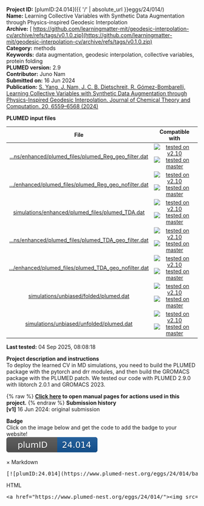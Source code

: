 **Project ID:** [plumID:24.014]({{ '/' | absolute_url }}eggs/24/014/)  
**Name:**  Learning Collective Variables with Synthetic Data Augmentation through Physics-inspired Geodesic Interpolation  
**Archive:** [ https://github.com/learningmatter-mit/geodesic-interpolation-cv/archive/refs/tags/v0.1.0.zip](https://github.com/learningmatter-mit/geodesic-interpolation-cv/archive/refs/tags/v0.1.0.zip)  
**Category:**  methods  
**Keywords:**  data augmentation, geodesic interpolation, collective variables, protein folding  
**PLUMED version:**  2.9  
**Contributor:**  Juno Nam  
**Submitted on:** 16 Jun 2024  
**Publication:** [S. Yang, J. Nam, J. C. B. Dietschreit, R. Gómez-Bombarelli, Learning Collective Variables with Synthetic Data Augmentation through Physics-Inspired Geodesic Interpolation. Journal of Chemical Theory and Computation. 20, 6559–6568 (2024)](http://dx.doi.org/10.1021/acs.jctc.4c00435)  
  
**PLUMED input files**  
  
| File     | Compatible with |  
|:--------:|:--------:|  
| [...ns/enhanced/plumed_files/plumed_Reg_geo_filter.dat](./data/simulations/enhanced/plumed_files/plumed_Reg_geo_filter.dat.md) |  [![tested on v2.10](https://img.shields.io/badge/v2.10-passing-green.svg)](data/simulations/enhanced/plumed_files/plumed_Reg_geo_filter.dat.plumed.stderr) [![tested on master](https://img.shields.io/badge/master-passing-green.svg)](data/simulations/enhanced/plumed_files/plumed_Reg_geo_filter.dat.plumed_master.stderr) |  
| [.../enhanced/plumed_files/plumed_Reg_geo_nofilter.dat](./data/simulations/enhanced/plumed_files/plumed_Reg_geo_nofilter.dat.md) |  [![tested on v2.10](https://img.shields.io/badge/v2.10-passing-green.svg)](data/simulations/enhanced/plumed_files/plumed_Reg_geo_nofilter.dat.plumed.stderr) [![tested on master](https://img.shields.io/badge/master-passing-green.svg)](data/simulations/enhanced/plumed_files/plumed_Reg_geo_nofilter.dat.plumed_master.stderr) |  
| [simulations/enhanced/plumed_files/plumed_TDA.dat](./data/simulations/enhanced/plumed_files/plumed_TDA.dat.md) |  [![tested on v2.10](https://img.shields.io/badge/v2.10-passing-green.svg)](data/simulations/enhanced/plumed_files/plumed_TDA.dat.plumed.stderr) [![tested on master](https://img.shields.io/badge/master-passing-green.svg)](data/simulations/enhanced/plumed_files/plumed_TDA.dat.plumed_master.stderr) |  
| [...ns/enhanced/plumed_files/plumed_TDA_geo_filter.dat](./data/simulations/enhanced/plumed_files/plumed_TDA_geo_filter.dat.md) |  [![tested on v2.10](https://img.shields.io/badge/v2.10-passing-green.svg)](data/simulations/enhanced/plumed_files/plumed_TDA_geo_filter.dat.plumed.stderr) [![tested on master](https://img.shields.io/badge/master-passing-green.svg)](data/simulations/enhanced/plumed_files/plumed_TDA_geo_filter.dat.plumed_master.stderr) |  
| [.../enhanced/plumed_files/plumed_TDA_geo_nofilter.dat](./data/simulations/enhanced/plumed_files/plumed_TDA_geo_nofilter.dat.md) |  [![tested on v2.10](https://img.shields.io/badge/v2.10-passing-green.svg)](data/simulations/enhanced/plumed_files/plumed_TDA_geo_nofilter.dat.plumed.stderr) [![tested on master](https://img.shields.io/badge/master-passing-green.svg)](data/simulations/enhanced/plumed_files/plumed_TDA_geo_nofilter.dat.plumed_master.stderr) |  
| [simulations/unbiased/folded/plumed.dat](./data/simulations/unbiased/folded/plumed.dat.md) |  [![tested on v2.10](https://img.shields.io/badge/v2.10-passing-green.svg)](data/simulations/unbiased/folded/plumed.dat.plumed.stderr) [![tested on master](https://img.shields.io/badge/master-passing-green.svg)](data/simulations/unbiased/folded/plumed.dat.plumed_master.stderr) |  
| [simulations/unbiased/unfolded/plumed.dat](./data/simulations/unbiased/unfolded/plumed.dat.md) |  [![tested on v2.10](https://img.shields.io/badge/v2.10-passing-green.svg)](data/simulations/unbiased/unfolded/plumed.dat.plumed.stderr) [![tested on master](https://img.shields.io/badge/master-passing-green.svg)](data/simulations/unbiased/unfolded/plumed.dat.plumed_master.stderr) |  
  
**Last tested:**  04 Sep 2025, 08:08:18
  
**Project description and instructions**  
To deploy the learned CV in MD simulations, you need to build the PLUMED package with the pytorch and drr modules, and then build the GROMACS package with the PLUMED patch. We tested our code with PLUMED 2.9.0 with libtorch 2.0.1 and GROMACS 2023. 

  
{% raw %}
<b><a href="https://www.plumed.org/doc-master/user-doc/html/actionlist/?actions=DRR,MOLINFO,RMSD,LOWER_WALLS,PYTORCH_MODEL,COORDINATION,WHOLEMOLECULES,PRINT,UPPER_WALLS,FLUSH,METAD" target="_blank">Click here</a> to open manual pages for actions used in this project.</b>
{% endraw %}
**Submission history**  
**[v1]** 16 Jun 2024: original submission  
  
**Badge**  
Click on the image below and get the code to add the badge to your website!  
<img src="./badge.svg" alt="plumeDnest:24.014" id="myBtn" class="badge">
<div id="myModal" class="modal">
  <div class="modal-content">
    <span class="close">&times;</span>
    Markdown<pre>[![plumID:24.014](https://www.plumed-nest.org/eggs/24/014/badge.svg)](https://www.plumed-nest.org/eggs/24/014/)</pre>
    HTML<pre>&lt;a href="https://www.plumed-nest.org/eggs/24/014/"&gt;&lt;img src="https://www.plumed-nest.org/eggs/24/014/badge.svg" alt="plumID:24.014"&gt;&lt;/a&gt;</pre>
  </div>
</div>
